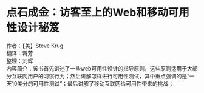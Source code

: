 # 点石成金：访客至上的Web和移动可用性设计秘笈
作者：【美】Steve Krug<br/>
翻译：蒋芳<br/>
整理：刘辉<br/>
内容简介：该书首先讲述了一些web可用性设计的指导原则，这些原则适用于大部分互联网用户的习惯行为；然后讲解怎样进行可用性测试，其中重点强调的是“一天10美分的可用性测试”；最后讲解了移动互联网给可用性带来的挑战；

